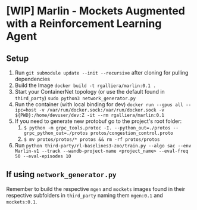 # [WIP] Marlin - Mockets Augmented with a Reinforcement Learning Agent

## Setup
1. Run `git submodule update --init --recursive` after cloning for pulling dependencies
2. Build the Image `docker build -t rgalliera/marlin:0.1 .`
3. Start your ContainerNet topology (or use the default found in `third_party`) `sudo python3 network_generator.py`
4. Run the container (with local binding for dev) `docker run --gpus all --ipc=host -v /var/run/docker.sock:/var/run/docker.sock -v ${PWD}:/home/devuser/dev:Z -it --rm rgalliera/marlin:0.1`
5. If you need to generate new protobuf go to the project's root folder:
   1. `$ python -m grpc_tools.protoc -I. --python_out=./protos --grpc_python_out=./protos protos/congestion_control.proto`
   2. `$ mv protos/protos/* protos && rm -rf protos/protos`
6. Run `python third-party/rl-baselines3-zoo/train.py --algo sac --env Marlin-v1 --track --wandb-project-name <project_name> --eval-freq 50 --eval-episodes 10`


## If using `network_generator.py`
Remember to build the respective `mgen` and `mockets` images found in their respective subfolders in `third_party` naming them `mgen:0.1` and `mockets:0.1`.